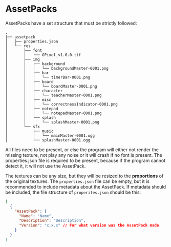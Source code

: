 # AssetPacks

AssetPacks have a set structure that must be strictly followed:

```tree
.
├── assetpack
│   ├── properties.json
│   └── res
│       ├── font
│       │   └── GPixel_v1.0.0.ttf
│       ├── img
│       │   ├── background
│       │   │   └── backgroundMaster-0001.png
│       │   ├── bar
│       │   │   └── timerBar-0001.png
│       │   ├── board
│       │   │   └── boardMaster-0001.png
│       │   ├── character
│       │   │   └── teacherMaster-0001.png
│       │   ├── misc
│       │   │   └── correctnessIndicator-0001.png
│       │   ├── notepad
│       │   │   └── notepadMaster-0001.png
│       │   └── splash
│       │       └── splashMaster-0001.png
│       └── sfx
│           ├── music
│           │   └── mainMaster-0001.ogg
│           └── splashMaster-0001.ogg
```

All files need to be present, or else the program will either not render the
missing texture, not play any noise or it will crash if no font is present. The
properties.json file is required to be present, because if the program cannot
detect it, it will not use the AssetPack.

The textures can be any size, but they will be resized to the **proportions** of
the original textures. The `properties.json` file can be empty, but it is
recommended to include metadata about the AssetPack. If metadata should be
included, the file structure of `properites.json` should be this:

```json
[
  {
    "AssetPack": {
      "Name": "Name",
      "Description": "Description",
      "Version": "x.x.x" // For what version was the AssetPack made
    }
  }
]
```
